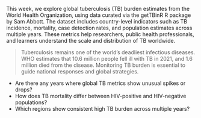 
This week, we explore global tuberculosis (TB) burden estimates from the World Health Organization, using data curated via the getTBinR R package by Sam Abbott. The dataset includes country-level indicators such as TB incidence, mortality, case detection rates, and population estimates across multiple years. These metrics help researchers, public health professionals, and learners understand the scale and distribution of TB worldwide.


> Tuberculosis remains one of the world’s deadliest infectious diseases. WHO estimates that 10.6 million people fell ill with TB in 2021, and 1.6 million died from the disease. Monitoring TB burden is essential to guide national responses and global strategies.


- Are there any years where global TB metrics show unusual spikes or drops?
- How does TB mortality differ between HIV-positive and HIV-negative populations?
- Which regions show consistent high TB burden across multiple years?

